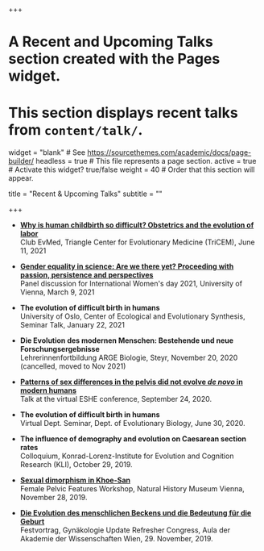 +++
# A Recent and Upcoming Talks section created with the Pages widget.
# This section displays recent talks from `content/talk/`.

widget = "blank"  # See https://sourcethemes.com/academic/docs/page-builder/
headless = true  # This file represents a page section.
active = true  # Activate this widget? true/false
weight = 40  # Order that this section will appear.

title = "Recent & Upcoming Talks"
subtitle = ""

+++
- [**Why is human childbirth so difficult? Obstetrics and the evolution of labor**](https://duke.zoom.us/rec/play/3eDcfx4wzlObX45qjtbXwP5uNSsy332eTdNt4IRC5bX-JLbF6Gfc7xEOtHwh16ALQAWoLqTFW8H1DmOq.plL06x0OtIt_7qhI?continueMode=true&_x_zm_rtaid=m2IsVPNgQzqiMdobS92YKQ.1623661914374.d53dc599149944f86f86ab6b5e2faa0b&_x_zm_rhtaid=168)  
Club EvMed, Triangle Center for Evolutionary Medicine (TriCEM), June 11, 2021

- [**Gender equality in science: Are we there yet? Proceeding with passion, persistence and perspectives**](https://www.youtube.com/watch?v=kUIzzJVJgdA)  
Panel discussion for International Women's day 2021, University of Vienna, March 9, 2021

- **The evolution of difficult birth in humans**  
University of Oslo, Center of Ecological and Evolutionary Synthesis, Seminar Talk, January 22, 2021

- **Die Evolution des modernen Menschen: Bestehende und neue Forschungsergebnisse**  
Lehrerinnenfortbildung ARGE Biologie, Steyr, November 20, 2020 (cancelled, moved to Nov 2021)

- [**Patterns of sex differences in the pelvis did not evolve *de novo* in modern humans**](https://www.youtube.com/watch?v=Wac1NDTLR7E&feature=youtu.be)  
Talk at the virtual ESHE conference, September 24, 2020.

- **The evolution of difficult birth in humans**  
Virtual Dept. Seminar, Dept. of Evolutionary Biology, June 30, 2020.

- **The influence of demography and evolution on Caesarean section rates**  
Colloquium, Konrad-Lorenz-Institute for Evolution and Cognition Research (KLI), October 29, 2019.

- [**Sexual dimorphism in Khoe-San**](https://www.orea.oeaw.ac.at/en/events/event-detail/article/female-pelvic-features/)    
Female Pelvic Features Workshop, Natural History Museum Vienna, November 28, 2019.

- [**Die Evolution des menschlichen Beckens und die Bedeutung für die Geburt**](https://www.fomf.at/gynaekologie-update-refresher-wien-1119#fomf-program)    
Festvortrag, Gynäkologie Update Refresher Congress, Aula der Akademie der Wissenschaften Wien, 29. November, 2019.




